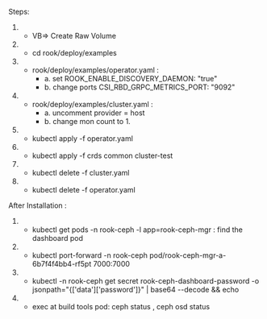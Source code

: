 Steps: 

1. - VB=> Create Raw Volume
2. - cd rook/deploy/examples
3. - rook/deploy/examples/operator.yaml :
        - a. set ROOK_ENABLE_DISCOVERY_DAEMON: "true"
        - b. change ports CSI_RBD_GRPC_METRICS_PORT: "9092"
     
4. - rook/deploy/examples/cluster.yaml  :
        - a. uncomment provider = host
        - b. change mon count to 1.
     
5. - kubectl apply -f operator.yaml
6. - kubectl apply -f crds common cluster-test
7. - kubectl delete -f cluster.yaml 
8. - kubectl delete -f operator.yaml 


After Installation : 

1. - kubectl get pods -n rook-ceph -l app=rook-ceph-mgr : find the dashboard pod
2. - kubectl port-forward -n rook-ceph pod/rook-ceph-mgr-a-6b7f4f4bb4-rf5pt 7000:7000 
3. - kubectl -n rook-ceph get secret rook-ceph-dashboard-password -o jsonpath="{['data']['password']}" | base64 --decode && echo
4. - exec at build tools pod: ceph status , ceph osd status





